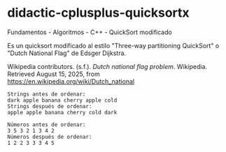 # didactic-cplusplus-quicksortx
Fundamentos - Algoritmos - C++ - QuickSort modificado

Es un quicksort modificado al estilo "Three-way partitioning QuickSort" o "Dutch National Flag" de Edsger Dijkstra.

Wikipedia contributors. (s.f.). *Dutch national flag problem*. Wikipedia. Retrieved August 15, 2025, from https://en.wikipedia.org/wiki/Dutch_national


```
Strings antes de ordenar:
dark apple banana cherry apple cold 
Strings después de ordenar:
apple apple banana cherry cold dark 

Números antes de ordenar:
3 5 3 2 1 3 4 2 
Números después de ordenar:
1 2 2 3 3 3 4 5 
```